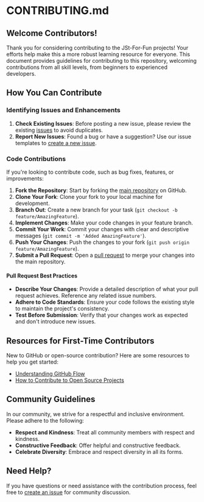 # CONTRIBUTING.md

## Welcome Contributors!

Thank you for considering contributing to the JSt-For-Fun projects! Your efforts help make this a more robust learning resource for everyone. This document provides guidelines for contributing to this repository, welcoming contributions from all skill levels, from beginners to experienced developers.

## How You Can Contribute

### Identifying Issues and Enhancements

1. **Check Existing Issues**: Before posting a new issue, please review the existing [issues](https://github.com/itkrivoshei/JSt-For-Fun/issues) to avoid duplicates.
2. **Report New Issues**: Found a bug or have a suggestion? Use our issue templates to [create a new issue](https://github.com/itkrivoshei/JSt-For-Fun/issues/new).

### Code Contributions

If you're looking to contribute code, such as bug fixes, features, or improvements:

1. **Fork the Repository**: Start by forking the [main repository](https://github.com/itkrivoshei/JSt-For-Fun) on GitHub.
2. **Clone Your Fork**: Clone your fork to your local machine for development.
3. **Branch Out**: Create a new branch for your task (`git checkout -b feature/AmazingFeature`).
4. **Implement Changes**: Make your code changes in your feature branch.
5. **Commit Your Work**: Commit your changes with clear and descriptive messages (`git commit -m 'Added AmazingFeature'`).
6. **Push Your Changes**: Push the changes to your fork (`git push origin feature/AmazingFeature`).
7. **Submit a Pull Request**: Open a [pull request](https://github.com/itkrivoshei/JSt-For-Fun/pulls) to merge your changes into the main repository.

#### Pull Request Best Practices

- **Describe Your Changes**: Provide a detailed description of what your pull request achieves. Reference any related issue numbers.
- **Adhere to Code Standards**: Ensure your code follows the existing style to maintain the project's consistency.
- **Test Before Submission**: Verify that your changes work as expected and don't introduce new issues.

## Resources for First-Time Contributors

New to GitHub or open-source contribution? Here are some resources to help you get started:

- [Understanding GitHub Flow](https://guides.github.com/introduction/flow/)
- [How to Contribute to Open Source Projects](https://opensource.guide/how-to-contribute/)

## Community Guidelines

In our community, we strive for a respectful and inclusive environment. Please adhere to the following:

- **Respect and Kindness**: Treat all community members with respect and kindness.
- **Constructive Feedback**: Offer helpful and constructive feedback.
- **Celebrate Diversity**: Embrace and respect diversity in all its forms.

## Need Help?

If you have questions or need assistance with the contribution process, feel free to [create an issue](https://github.com/itkrivoshei/JSt-For-Fun/issues/new) for community discussion.
